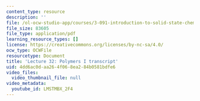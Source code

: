 ```yaml
---
content_type: resource
description: ''
file: /ol-ocw-studio-app/courses/3-091-introduction-to-solid-state-chemistry-fall-2018/LMSTMBX_2F4_transcript.pdf
file_size: 83605
file_type: application/pdf
learning_resource_types: []
license: https://creativecommons.org/licenses/by-nc-sa/4.0/
ocw_type: OCWFile
resourcetype: Document
title: 'Lecture 32: Polymers I transcript'
uid: 4dd6ac0d-aa26-4f06-8ea2-84b0581bdfe6
video_files:
  video_thumbnail_file: null
video_metadata:
  youtube_id: LMSTMBX_2F4
---
```


